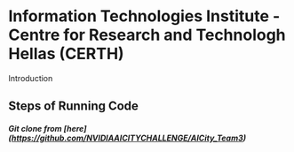# Information Technologies Institute - Centre for Research and Technologh Hellas (CERTH)

Introduction
## Steps of Running Code

##### Git clone from [here] (https://github.com/NVIDIAAICITYCHALLENGE/AICity_Team3)
